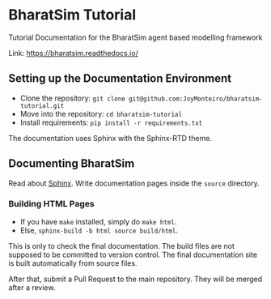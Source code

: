 # BharatSim Tutorial

Tutorial Documentation for the BharatSim agent based modelling framework

Link: https://bharatsim.readthedocs.io/

## Setting up the Documentation Environment

- Clone the repository: `git clone git@github.com:JoyMonteiro/bharatsim-tutorial.git`
- Move into the repository: `cd bharatsim-tutorial`
- Install requirements: `pip install -r requirements.txt`

The documentation uses Sphinx with the Sphinx-RTD theme.

## Documenting BharatSim

Read about [Sphinx](https://www.sphinx-doc.org/en/master/). Write documentation pages inside the `source` directory.

### Building HTML Pages

- If you have `make` installed, simply do `make html`.
- Else, `sphinx-build -b html source build/html`.

This is only to check the final documentation. The build files are not supposed to be committed to version control. 
The final documentation site is built automatically from source files.

After that, submit a Pull Request to the main repository. They will be merged after a review.
